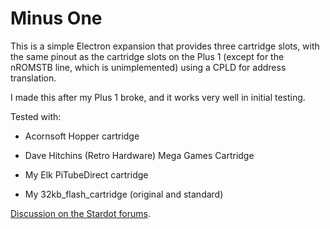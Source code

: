 Minus One
=========

This is a simple Electron expansion that provides three cartridge
slots, with the same pinout as the cartridge slots on the Plus 1
(except for the nROMSTB line, which is unimplemented) using a CPLD for
address translation.

I made this after my Plus 1 broke, and it works very well in initial
testing.

Tested with:

- Acornsoft Hopper cartridge

- Dave Hitchins (Retro Hardware) Mega Games Cartridge

- My Elk PiTubeDirect cartridge

- My 32kb_flash_cartridge (original and standard)

[Discussion on the Stardot forums](http://stardot.org.uk/forums/viewtopic.php?f=3&t=13089).
